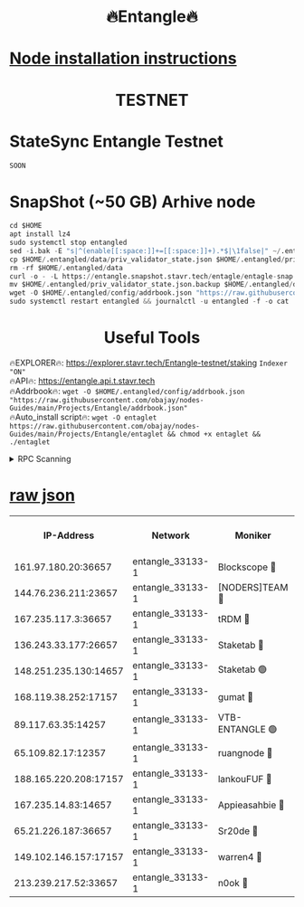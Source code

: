 <h1 align="center"> 🔥Entangle🔥</h1>

[Node installation instructions](https://github.com/obajay/nodes-Guides/tree/main/Projects/Entangle)
=

<h1 align="center"> TESTNET</h1>

# StateSync Entangle Testnet
```python
SOON
```
# SnapShot (~50 GB) Arhive node
```python
cd $HOME
apt install lz4
sudo systemctl stop entangled
sed -i.bak -E "s|^(enable[[:space:]]+=[[:space:]]+).*$|\1false|" ~/.entangled/config/config.toml
cp $HOME/.entangled/data/priv_validator_state.json $HOME/.entangled/priv_validator_state.json.backup
rm -rf $HOME/.entangled/data
curl -o - -L https://entangle.snapshot.stavr.tech/entagle/entagle-snap.tar.lz4 | lz4 -c -d - | tar -x -C $HOME/.entangled --strip-components 2
mv $HOME/.entangled/priv_validator_state.json.backup $HOME/.entangled/data/priv_validator_state.json
wget -O $HOME/.entangled/config/addrbook.json "https://raw.githubusercontent.com/obajay/nodes-Guides/main/Projects/Entangle/addrbook.json"
sudo systemctl restart entangled && journalctl -u entangled -f -o cat
```
 <h1 align="center"> Useful Tools</h1>
 
🔥EXPLORER🔥: https://explorer.stavr.tech/Entangle-testnet/staking        `Indexer "ON"` \
🔥API🔥:      https://entangle.api.t.stavr.tech \
🔥Addrbook🔥: ```wget -O $HOME/.entangled/config/addrbook.json "https://raw.githubusercontent.com/obajay/nodes-Guides/main/Projects/Entangle/addrbook.json"``` \
🔥Auto_install script🔥:  `wget -O entaglet https://raw.githubusercontent.com/obajay/nodes-Guides/main/Projects/Entangle/entaglet && chmod +x entaglet && ./entaglet`


<details>
<summary>RPC Scanning</summary>

<h2 align="center"> We scan nodes in real time every 4 hours. And we provide the final result of RPC endpoints.
We cannot influence the operation of these nodes in any way. </h2>


```python
If Voting Power is higher than 0 --> then the Node is a validator of the network and may be subject to attack and be a potential threat to the chain.
```
```python
We marked such validators with a red symbol
```

</details>

[raw json](https://rpc-check.entangt.stavr.tech/entangt/rpc-entangt-result.json)
=


<table><tr><th>IP-Address</th><th>Network</th><th>Moniker</th><th>Latest Block Height</th><th>Earliest Block Height</th><th>Catching Up</th><th>Tx Index</th><th>Voting Power</th><th>Scan Time</th></tr><tr><td>161.97.180.20:36657</td><td>entangle_33133-1</td><td>Blockscope 🔴</td><td>2200496</td><td>1</td><td>False</td><td>off</td><td>286888273956279</td><td>2024-02-15T12:13:45.554477575UTC</td></tr><tr><td>144.76.236.211:23657</td><td>entangle_33133-1</td><td>[NODERS]TEAM 🔴</td><td>2200498</td><td>1</td><td>False</td><td>off</td><td>27062946512770598</td><td>2024-02-15T12:13:51.896122703UTC</td></tr><tr><td>167.235.117.3:36657</td><td>entangle_33133-1</td><td>tRDM 🔴</td><td>2200501</td><td>1</td><td>False</td><td>on</td><td>177087470179951</td><td>2024-02-15T12:14:01.204948353UTC</td></tr><tr><td>136.243.33.177:26657</td><td>entangle_33133-1</td><td>Staketab 🔴</td><td>2200498</td><td>660001</td><td>False</td><td>on</td><td>152386350647300</td><td>2024-02-15T12:13:54.271624027UTC</td></tr><tr><td>148.251.235.130:14657</td><td>entangle_33133-1</td><td>Staketab 🟢</td><td>2200496</td><td>660801</td><td>False</td><td>on</td><td>0</td><td>2024-02-15T12:13:42.690095781UTC</td></tr><tr><td>168.119.38.252:17157</td><td>entangle_33133-1</td><td>gumat 🔴</td><td>2200496</td><td>962001</td><td>False</td><td>on</td><td>330177718425713</td><td>2024-02-15T12:13:46.388669733UTC</td></tr><tr><td>89.117.63.35:14257</td><td>entangle_33133-1</td><td>VTB-ENTANGLE 🟢</td><td>2200497</td><td>1162001</td><td>False</td><td>off</td><td>0</td><td>2024-02-15T12:13:49.085774095UTC</td></tr><tr><td>65.109.82.17:12357</td><td>entangle_33133-1</td><td>ruangnode 🔴</td><td>2200496</td><td>1312001</td><td>False</td><td>off</td><td>493549661549665</td><td>2024-02-15T12:13:46.036353541UTC</td></tr><tr><td>188.165.220.208:17157</td><td>entangle_33133-1</td><td>lankouFUF 🔴</td><td>2200496</td><td>1910001</td><td>False</td><td>off</td><td>309956442583091</td><td>2024-02-15T12:13:46.689248433UTC</td></tr><tr><td>167.235.14.83:14657</td><td>entangle_33133-1</td><td>Appieasahbie 🔴</td><td>2200501</td><td>2042001</td><td>False</td><td>on</td><td>43253940174913327</td><td>2024-02-15T12:14:00.936878701UTC</td></tr><tr><td>65.21.226.187:36657</td><td>entangle_33133-1</td><td>Sr20de 🔴</td><td>2200496</td><td>2049001</td><td>False</td><td>off</td><td>13330130717416</td><td>2024-02-15T12:13:43.082617763UTC</td></tr><tr><td>149.102.146.157:17157</td><td>entangle_33133-1</td><td>warren4 🔴</td><td>2200498</td><td>2098001</td><td>False</td><td>on</td><td>492864899655580</td><td>2024-02-15T12:13:51.571136181UTC</td></tr><tr><td>213.239.217.52:33657</td><td>entangle_33133-1</td><td>n0ok 🔴</td><td>2200500</td><td>2100500</td><td>False</td><td>off</td><td>46585589108777006</td><td>2024-02-15T12:13:58.570995401UTC</td></tr></table>
